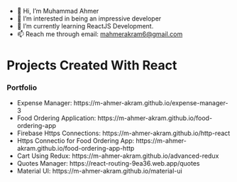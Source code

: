 - 👋 Hi, I’m Muhammad Ahmer
- 👀 I’m interested in being an impressive developer
- 🌱 I’m currently learning ReactJS Development.
- 📫 Reach me through email: mahmerakram6@gmail.com

<h1>Projects Created With React</h1>
<h3>Portfolio</h3>
<ul>
 <li>Expense Manager: https://m-ahmer-akram.github.io/expense-manager-3</li>
 <li>Food Ordering Application: https://m-ahmer-akram.github.io/food-ordering-app</li>
 <li>Firebase Https Connections: https://m-ahmer-akram.github.io/http-react</li>
 <li>Https Connectio for Food Ordering App: https://m-ahmer-akram.github.io/food-ordering-app-http</li>
 <li>Cart Using Redux: https://m-ahmer-akram.github.io/advanced-redux</li>
 <li>Quotes Manager: https://react-routing-9ea36.web.app/quotes</li>
 <li>Material UI: https://m-ahmer-akram.github.io/material-ui</li>
</ul>

<!---
01Ahmer/01Ahmer is a ✨ special ✨ repository because its `README.md` (this file) appears on your GitHub profile.
You can click the Preview link to take a look at your changes.
<!--- 💞️ I’m looking to collaborate on ...
--->
